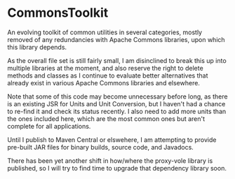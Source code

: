 # CommonsToolkit
An evolving toolkit of common utilities in several categories, mostly removed of any redundancies with Apache Commons libraries, upon which this library depends.

As the overall file set is still fairly small, I am disinclined to break this up into multiple libraries at the moment, and also reserve the right to delete methods and classes as I continue to evaluate better alternatives that already exist in various Apache Commons libraries and elsewhere.

Note that some of this code may become unnecessary before long, as there is an existing JSR for Units and Unit Conversion, but I haven't had a chance to re-find it and check its status recently. I also need to add more units than the ones included here, which are the most common ones but aren't complete for all applications.

Until I publish to Maven Central or elswehere, I am attempting to provide pre-built JAR files for binary builds, source code, and Javadocs.

There has been yet another shift in how/where the proxy-vole library is published, so I will try to find time to upgrade that dependency library soon.

